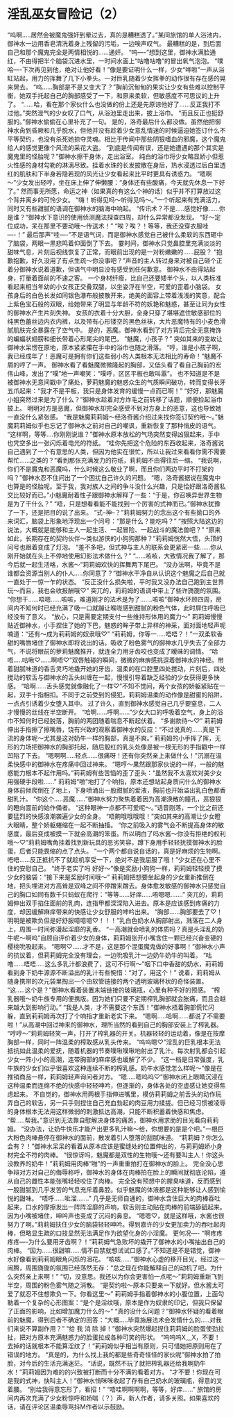# 淫乱巫女冒险记（2）

“呜啊…..居然会被魔鬼强奸到晕过去，真的是糟糕透了。”某间旅馆的单人浴池内，御神水一边用香皂清洗着身上残留的污垢，一边唉声叹气。
最糟糕的是，到后面自己和那个魔鬼完全是两情相悦的……通奸。
“呜—-”想到这里，御神水满脸通红，不由得把半个脑袋沉进水里，一时间水面上“咕噜咕噜”的冒出氧气泡泡。
“噗哈—-下次再见到他，绝对让他好看！”像是要证明什么一样，少女“哗啦”一声从浴缸站起，用力的挥舞了几下小拳头。一对巨乳随着少女挥拳的动作很有存在感的晃来晃去。
“呜……胸部是不是又变大了？”胸前沉甸甸的果实让少女有些难以控制平衡，她双手托起自己的胸部感受了一下，和原来柔软，但敏感度不可思议的上升了。
“……哈，看在那个家伙什么也没做的份上还是先原谅他好了……反正我打不过他。”突然泄气的少女叹了口气，从浴池里走出来，披上浴巾。
“而且反正也挺舒服的。”御神水偷偷在心里补充了一句。
是的，洛奇最后什么都没做。虽然他把御神水肏到昏厥和几乎脱水，但他并没有趁着少女意乱情迷的时候逼迫她签订什么不平等契约，也没有杀死她掠夺灵魂。相比于传闻中那些阴狠嗜血的邪魔，这个魔鬼给人的感觉更像个风流的采花大盗。
“到底是传闻有误，还是她遭遇的那个其实是魔鬼里的怪胎呢？”御神水擦干身体，走出浴室。
纯白的浴巾将少女略显娇小但惹火性感的身材勾勒的淋漓尽致。挂着水珠的长发披散在身后，热水浸透过后白里透红的肌肤和下半身若隐若现的风光让少女看起来比平时更具有诱惑力。
“嗯啊～”少女发出轻哼，坐在床上伸了伸懒腰：“身体还有些酸痛，今天就先休息一下好了。”
然而事无所愿，命运之神（如果真的有这么个神的话）似乎并不打算放过这个背井离乡的可怜少女。
“嗨！听得见吗～听得见吗～。”一个听起来有充满活力，同时又有些甜腻的语调在御神水的脑海中响起。
“传讯术？不是…..感觉好像……你是谁？”御神水下意识的使用侦测魔法探查四周，却什么异常都没发现。
“好～定位成功，呆在那里不要动哦～传送术！”
“唉？唉？！等等，我还没穿衣服哇—-！”
最后那声“哇—-”不是语气词，而是御神水感觉自己被什么柔软的东西砸中了脑袋，两眼一黑悲鸣着仰面倒了下去。
霎时间，御神水只觉鼻腔里充满淡淡的甜味气息，片刻后视线恢复了正常，而眼前出现的是一对粉嫩嫩的……屁股？
“抱歉抱歉，好久没用了有点生疏～你没事吧？”声音的主人转过身来对被自己砸个正着分御神水说着道歉，但语气中明显没有感受到任何歉意。
御神水不由得站起身，打量着面前的不速之客。
一个身材纤瘦，比自己还要矮半个头，以人类标准看起来相当年幼的小女孩正交叠双腿，以坐姿浮在半空，可爱的歪着小脑袋。
女孩身后的白色长发如同银色瀑布般披散开来，绝美的面容上带着浅浅的笑意，配合上紫色宝石般的双眼，给她带来了明显与年龄不符的妖艳和魅惑，甚至让同为女性的御神水产生片刻失神。
女孩的衣着十分大胆，全身只穿了堪堪遮住敏感部位的纯黑色蕾丝边内衣内裤，以及带有心形镂空的黑色丝袜，大片恶魔特有的小麦色滑腻肌肤完全暴露在了空气中。
是的，恶魔。御神水看到了对方背后完全无意掩饰的蝙蝠状翅膀和细长带着心形尾尖的尾巴。
“魅魔，小孩子？” 突如其来的变故让御神水呆愣在原地，原本紧紧攥在手中的浴巾也随之滑落。
“哼，谁是小孩子啊，我已经成年了！恶魔可是拥有你们这些弱小的人类根本无法相比的寿命！”魅魔不屑的哼了一声。
御神水看了看魅魔微微隆起的胸部，又低头看了看自己胸前的宏伟山峰，发出了“噗”地一声嘲笑：“噗呼，区区平板也敢叫嚣”。
也不知道是不是被御神水无意间戳中了痛处，萝莉魅魔的魅惑众生的气质瞬间破功，转而变得长牙五爪起来：“我才不是平板，我只是身体发育的缓慢一点而已啊！”
“好好，那魅魔小姐突然过来是为了什么？”御神水趁着对方炸毛之前转移了话题，顺便捡起浴巾披上。
明明对方是恶魔，但御神水却完全感受不到对方身上的恶意，这也导致她一直没什么紧张感。
“我是魅魔莉莉姆～经洛奇酱介绍过来找你签订契约哦～。”魅魔莉莉姆似乎也忘记了御神水之前对自己的嘲讽，重新恢复了那种俏皮的语气。
“这样啊，等等….你刚刚说谁？”御神水原本放松的气场突然变得凶狠起来，手中也凭空多出一张闪烁着电光的符纸。
“哇你先把这个危险的东西收起来，洛奇酱说自己遇到了一个有意思的人类，但因为他实在很忙，所以让我过来看看你需不需要帮忙……之类的？”看到那张充满发力的符纸，莉莉姆不由得往后一缩。
“我说啊，你们不是魔鬼和恶魔吗，什么时候这么敬业了啊，而且你们两边平时不打架的吗？”御神水忍不住问出了一个困扰自己许久的问题。
“嗯，洛奇酱据说在魔鬼中也算是的怪胎呢。至于我，我对族人之间的争斗没什么兴趣，只是恰好跟洛奇酱私交比较好而已。”小魅魔耐着性子跟御神水解释了一些：“于是，你召唤异世界生物是为了干什么？”
“唔，只是想看看能不能找到一个厉害的式神而已。”御神水犹豫了一下，还是把目的说了出来。
“式–神–？”莉莉姆努力的念出这个有些拗口的外来词汇，脑袋上形象地浮现出一个问号：“那是什么？能吃吗？”
“按照大陆这边的说法，大概就是能够和主人一起生活、一起冒险、一起战斗的魔法兽吧？”
“原来如此，长期存在的契约伙伴～类似游侠的小狗狗那种？”莉莉姆恍然大悟，头顶的问号也跟着变成了灯泡。
“差不多吧，但式神与主人的联系会更紧密一些……你从刚开始就在头上不停地使用幻影法术做什么？”
“……咳咳，大致情况我了解了，那今后就一起生活咯，水酱～”莉莉姆欢快的挥舞两下尾巴。
“没办法啊，毕竟不是谁都会资源当别人的仆人…..你同意了？”御神水干净自从认识这个魅魔之后自己就一直处于一惊一乍的状态。
“反正没什么损失啦，平时我又没办法自己跑到主世界玩～而且，我也会收报酬哦♡” 突兀的，莉莉姆的语调中带上了些许旖旎的氛围。
“你想干……唔嗯……咳咳，难道刚才的法术是为了…….咳咳”御神水环顾四周，房间内不知何时已经充满了吸一口就蹦让喉咙感到甜腻的粉色气体，此时屏住呼吸已经没有了意义。
“放心，只是需要定期支付一些维持形体用的魔力～” 莉莉姆慢慢贴近御神水，小手捏住了她的下巴，魅惑的眸子带上异样的神采，面对面地轻声呢喃道：“还有～成为莉莉姆的奴隶哦♡”
“莉莉姆，你等一…..唔唔？！”一双柔软香甜的嘴唇堵住了御神水即将说出的话。吸收了粉色雾气的御神水几乎失去了全部力气，不说将眼前的萝莉魅魔推开，就连全力用牙齿咬也变成了暧昧的调情。
“哈唔…..咕啾♡……啊唔♡”双唇触碰的瞬间，微微的麻痹感挑逗着御神水的神经。带着甜腻味道的香舌灵巧地撬开她的牙齿，温柔的在口腔里四处搅动，片刻后，四处搅动的软舌与御神水的舌头纠缠在一起，慢慢引导着缺乏经验的少女获得更多快感。
“哈啊……舌头感觉就像融化了一样♡”不知不觉间，两个女孩的娇躯紧贴在一起，双手十指相扣。不同于之前受到的侵犯，莉莉姆温柔的动作像是甜蜜的陷阱，一点点引诱着少女堕入其中。
过了许久，直到御神水感觉自己几乎要窒息，二人才慢慢的丝线在半空断开。
“哈啊……呼啊……”少女大口的呼吸着空气，身上的浴巾不知何时已经脱落，胸前的两团随着喘息不断起伏着。
“多谢款待～♡” 莉莉姆伸出手指擦了擦嘴唇，饶有兴致的观察着御神水的反应：“不过说真的……真是下流的身体呢～尤其是这对奶牛一样的胸部，真是不爽。”
莉莉姆的小手挥了挥，无形的力场把御神水的胸部托起，随后殷红的乳头处像是被一根无形的手指戳中一样凹陷了下去。
“嗯啊啊…..轻点……很痛呀！还有你突然亲上来做什么！”沉溺在温柔快感中的御神水在疼痛中回过神来。
“嗯哼～果然跟那家伙说的一样，一般的魅惑能力根本不起作用吗。”莉莉姆有些苦恼的歪了歪头：“虽然我不太喜欢对美少女用强硬手段啦……”
莉莉姆“啪”地打了个响指，原本还想站起身质问什么的御神水身体前倾爬倒在了地上，下身喷涌出一股甜腻的爱液，胸前也开始溢出乳白色都香甜乳汁。
“你这个…..恶魔……”御神水努力聚焦着着因为高潮涣散的瞳孔，恶狠狠的瞪向面前的始作俑者。
“这种眼神一点都不可爱呢～。”话音刚落，一个比之前还要猛烈的快感浪潮袭遍少女的全身。
“唔齁哦哦哦哦！”突如其来的高潮让少女瞪大眼睛，整个娇躯蜷缩在一起不断抽搐。
“你之前吸入的雾气会不断提高身体的敏感度，最后变成被摸一下就会高潮的笨蛋。所以明白了吗水酱～你没有拒绝的权利哦～♡”莉莉姆嘴角挂着找到新玩具的恶劣笑容，蹲下身用手轻轻抚摸御神水的脸蛋，后者只能畏缩的点了点头。
“一个两个都自说自话的，真是好麻烦的生物啊。唔唔……反正抵抗不了就趁机享受一下，绝对不是我屈服了哦！”少女还在心里不住的安慰自己。
“终于老实了吗 好好～”像是奖励小狗狗一样，莉莉姆轻轻摸了摸少女的脑袋：“接下来是奖励时间哦～”
莉莉姆把想要坐起身的少女重新推倒在地，把头埋进对方高耸是双峰之间不停蹭来蹭去。身体愈发敏感的御神水只感觉自己的胸口如同有数千只蚂蚁在爬行：“等等……好痒……唔嗯嗯…….”
突兀的，莉莉姆伸出双手掐住面前的乳肉，连指甲都深深陷入进去。原本是应该感到疼痛的力度，却因缓解麻痒带来的快感让少女舒服的呻吟出来。
“胸部……胸部要去了♡！明明是被欺负但是好舒服噫噫噫♡！！！”乳白色奶水从胸部射出，溅落在二人身上，周围一时间弥漫起淫靡的乳香。
“一高潮就会喷乳的体质吗？真是头淫乱的奶牛呢～啊呜”自顾自评价着少女的身体，莉莉姆张开小嘴含住一颗已经兴奋变硬的樱桃吮吸起来。
“嗯啊♡……才不是，这是那个混蛋魔鬼做的好事啊！”御神水小声的抗议着，但莉莉姆完全没有理会，一边吮吸乳汁一边奶牛奶牛的叫着。
“咕噜……唔唔…..这么多乳汁都浪费了，这可不行啊～”咽下口中香甜的奶水，莉莉姆看到身下奶牛源源不断溢出的乳汁有些惋惜：“对了，用这个！”
说着，莉莉姆从随身携带的次元袋里掏出一个由软管链接的两个透明玻璃杯状的奇怪装置。
“这…..这个是？”御神水看着装置末端链接的玻璃瓶，心里有种不好的预感。
“榨乳器哦～奶牛族专用的便携版。因为她们只要不定期榨乳胸部就会胀痛，而且会越来越大到影响行动。”
“我是人类，才不需要这个东西！”御神水捂着胸部慌忙闪躲，直到莉莉姆再次打了个响指才重新老实下来。
“嗯啊…..哈啊……都说了不需要啦！”从高潮中回过神来的御神水，理所当然的看到自己的胸部安装上了榨乳器。
“哼哼～”莉莉姆轻笑一声，打开了榨乳器的开关。机器轻轻的运动着，像是在按摩胸部一样，同时一阵温柔的榨取感从乳头传来。
“呜呜嗯♡”淫乱的巨乳根本无法抵抗如此温柔的爱抚，随着机器的节奏噗啾噗啾地射出了乳汁。每次射乳都会引起少女一阵小小的高潮，连带胸部的麻痒感也缓解了不少。
“这一档是日常强度，乳牛族的少女们似乎很喜欢这种连续不断的榨乳感。奶牛水感觉怎么样呢～”像是在推销商品一样，莉莉姆轻声询问者对方。
“嗯…..嗯呜呜♡”御神水闭上眼睛沉浸在这种温柔而连绵不绝的快感中轻轻呻吟，但逐渐的，身体各处的空虚感让她变得焦虑起来。
不自觉的，御神水用两根手指伸进嘴里，模仿莉莉姆之前舌头的动作玩弄自己的软舌，另一只手则捏住自己充血勃起的肉豆用力揉搓。但已经习惯被凌辱的身体根本无法用这样微弱的刺激抵达高潮，只能不断积蓄着快感和焦虑。
“帮…..帮我。”意识到无法靠自慰解决身体的痛苦，御神水用求助的目光看向莉莉姆。
“没办法，让奶牛快乐才能产出更多乳汁嘛～给，你想要的是是个吧。”一根巨大粉色肉棒悬停在御神水的面前，散发着引人堕落的甜腻味道。
“莉莉姆？你怎么会有？！”御神水呆呆的看着从原本应该是蜜缝处的位置伸出的，与莉莉姆娇小身材完全不符的肉棒。
“很惊讶吗，魅魔都是双性的生物哦～还有要叫主人！你这头没教养的奶牛！”莉莉姆用肉棒“啪”的一声重重拍打在御神水的脸上。
完全没心思争辩对方对自己的侮辱称呼，御神水的身体在肉棒拍在脸上的瞬间就彻底沦陷，遵从自己的雌性本能张嘴轻轻咬住了肉棒。
完全没有预想中的腥臭味道，反而感到一股甜腻到几乎发苦的气息充斥着鼻腔。似乎魅魔的体液都是这种能够让人感到愉悦的甜味。
“唔呼……呲溜…….” 几乎是无师自通的，御神水含住巨大的肉棒吞吐起来，口水的摩擦发出一阵阵淫靡的声响，软舌则主动贴在肉棒的前端舔舐起来。因为小嘴被堵住，呻吟声也变成了沉闷的鼻息。
“嗯嗯♡，就是这样哦，水酱也很努力了啊。”莉莉姆扶住少女的脑袋轻轻呻吟。得到嘉许的少女更加卖力的吞吐起肉棒，但略显生疏的口技显然无法满足作为欲望化身的小淫魔。
更何况—-
“啊疼疼疼疼—-为什么要用牙齿啊？！”莉莉姆气急败坏的撬开了御神水的小嘴抽出自己的肉棒。
“因为……很甜嘛……情不自禁就想试试口感了。”不知道是不是错觉，御神水好像看到莉莉姆眼角闪烁的泪花。
“咳咳……”御神水心虚的移开目光，经过这一闹腾，周围旖旎的氛围已经荡然无存：“总之现在你能解释自己的动机了吧。为什么突然亲上来啊！”
“切，没意思。我还以为你会更害怕一点呢～”莉莉姆重新飞到半空，周围的粉色雾气随之消散。
“是契约啦～原本只要亲一下就好。但水酱太可爱了就忍不住想欺负一下。你看这里～” 莉莉姆手指着御神水的小腹位置，上面勾勒着一个复杂的心形图案：“是个是淫纹哦，原本是作为奴隶的印记，但我只保留了正面的影响，比如增加魔力什么的～”
“真的没什么问题？”御神水怀疑的看着眼前的魅魔，得到后者不确定的回答：“大概…..毕竟施展法术会发情什么的…..对我们来说不算副作用？”
“给 我 消 除 掉！”御神水突然爆起捏住莉莉姆的脸蛋使劲拉扯，把对方原本充满魅惑力的脸蛋拉成各种可笑的形状。
“呜呜呜X﹏X，不要！去掉的话就根本不能算淫纹了！”莉莉姆似乎相当有原则，只可惜她把原则用在了错误的地方。
“真是的，为什么找上我的都是些奇奇怪怪的家伙呢”御神水拍了拍脸，对今后的生活充满迷茫。
“话说，既然不玩了就把榨乳器还给我啊奶牛水！”莉莉姆因为难的的兴致被打断而十分不满的看着对方。
“才不要！你现在可是我的式神，快叫主人！”御神水悄咪咪收起了存有自己奶水的玻璃瓶，得意的叉着腰。
“别给我得意忘形了，看招！”
“唔哇啊啊啊啊，等等，好痒……”
旅馆的房间内再次充满了少女粉惊呼和娇喘（？）声。新人作者，请多关照。如果喜欢的话，请在评论区温柔辱骂抖M作者以示鼓励。

